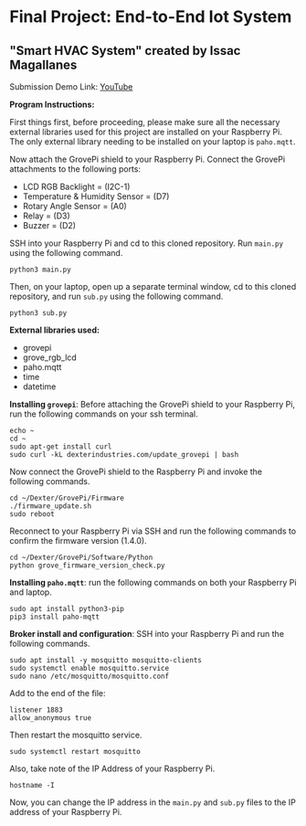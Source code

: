 # **Final Project: End-to-End Iot System**
## **"Smart HVAC System"** created by Issac Magallanes


Submission Demo Link: [YouTube](https://drive.google.com/file/d/1BxWqBJm5qHQvtorulevsBsMeADJpt_dN/view?usp=sharing)

**Program Instructions:**

First things first, before proceeding, please make sure all the necessary external libraries used for this project are installed on your Raspberry Pi. The only external library needing to be installed on your laptop is `paho.mqtt`.

Now attach the GrovePi shield to your Raspberry Pi. Connect the GrovePi attachments to the following ports:

- LCD RGB Backlight = (I2C-1)
- Temperature & Humidity Sensor = (D7)
- Rotary Angle Sensor = (A0)
- Relay = (D3)
- Buzzer = (D2)

SSH into your Raspberry Pi and cd to this cloned repository. Run `main.py` using the following command.
```
python3 main.py
```
Then, on your laptop, open up a separate terminal window, cd to this cloned repository, and run `sub.py` using the following command.
```
python3 sub.py
```

**External libraries used:**
- grovepi
- grove_rgb_lcd
- paho.mqtt
- time
- datetime

**Installing `grovepi`**: Before attaching the GrovePi shield to your Raspberry Pi, run the following commands on your ssh terminal.
```
echo ~
cd ~
sudo apt-get install curl
sudo curl -kL dexterindustries.com/update_grovepi | bash
```
Now connect the GrovePi shield to the Raspberry Pi and invoke the following commands.
```
cd ~/Dexter/GrovePi/Firmware
./firmware_update.sh
sudo reboot
```
Reconnect to your Raspberry Pi via SSH and run the following commands to confirm the firmware version (1.4.0).
```
cd ~/Dexter/GrovePi/Software/Python
python grove_firmware_version_check.py
```
**Installing `paho.mqtt`**: run the following commands on both your Raspberry Pi and laptop.
```
sudo apt install python3-pip
pip3 install paho-mqtt
```
**Broker install and configuration**: SSH into your Raspberry Pi and run the following commands.
```
sudo apt install -y mosquitto mosquitto-clients
sudo systemctl enable mosquitto.service
sudo nano /etc/mosquitto/mosquitto.conf
```
Add to the end of the file:
```
listener 1883
allow_anonymous true
```
Then restart the mosquitto service.
```
sudo systemctl restart mosquitto
```
Also, take note of the IP Address of your Raspberry Pi.
```
hostname -I
```
Now, you can change the IP address in the `main.py` and `sub.py` files to the IP address of your Raspberry Pi.